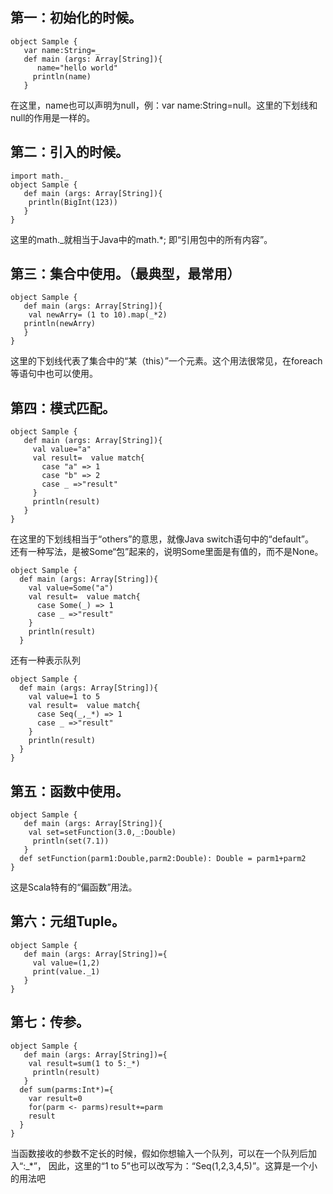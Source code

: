 ## 第一：初始化的时候。
```
object Sample {
   var name:String=_
   def main (args: Array[String]){
      name="hello world"
     println(name)
   }
```
在这里，name也可以声明为null，例：var name:String=null。这里的下划线和null的作用是一样的。
## 第二：引入的时候。
```
import math._
object Sample {
   def main (args: Array[String]){
    println(BigInt(123))
   }
}
```
这里的math._就相当于Java中的math.*; 即“引用包中的所有内容”。
## 第三：集合中使用。（最典型，最常用）
```
object Sample {
   def main (args: Array[String]){
    val newArry= (1 to 10).map(_*2)
   println(newArry)
   }
}
```

这里的下划线代表了集合中的“某（this）”一个元素。这个用法很常见，在foreach等语句中也可以使用。
## 第四：模式匹配。
```
object Sample {
   def main (args: Array[String]){
     val value="a"
     val result=  value match{
       case "a" => 1
       case "b" => 2
       case _ =>"result"
     }
     println(result)
   }
}
```
在这里的下划线相当于“others”的意思，就像Java  switch语句中的“default”。  
还有一种写法，是被Some“包”起来的，说明Some里面是有值的，而不是None。  
```
object Sample {
  def main (args: Array[String]){
    val value=Some("a")
    val result=  value match{
      case Some(_) => 1
      case _ =>"result"
    }
    println(result)
  }
```
还有一种表示队列
```
object Sample {
  def main (args: Array[String]){
    val value=1 to 5
    val result=  value match{
      case Seq(_,_*) => 1
      case _ =>"result"
    }
    println(result)
  }
}
```
## 第五：函数中使用。
```
object Sample {
   def main (args: Array[String]){
    val set=setFunction(3.0,_:Double)
     println(set(7.1))
   }
  def setFunction(parm1:Double,parm2:Double): Double = parm1+parm2
}
```
这是Scala特有的“偏函数”用法。
## 第六：元组Tuple。
```
object Sample {
   def main (args: Array[String])={
     val value=(1,2)
     print(value._1)
   }
}

```
## 第七：传参。
```
object Sample {
   def main (args: Array[String])={
    val result=sum(1 to 5:_*)
     println(result)
   }
  def sum(parms:Int*)={
    var result=0
    for(parm <- parms)result+=parm
    result
  }
}
```
当函数接收的参数不定长的时候，假如你想输入一个队列，可以在一个队列后加入“:_*”，
因此，这里的“1 to 5”也可以改写为：“Seq(1,2,3,4,5)”。这算是一个小的用法吧

